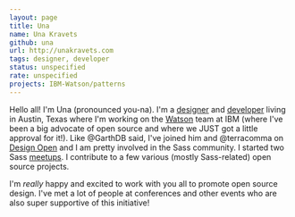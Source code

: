 ```yaml
---
layout: page
title: Una
name: Una Kravets
github: una
url: http://unakravets.com
tags: designer, developer
status: unspecified
rate: unspecified
projects: IBM-Watson/patterns
---
```


Hello all! I'm Una (pronounced you-na). I'm a [designer](http://unakravets.com) and [developer](http://una.github.io) living in Austin, Texas where I'm working on the [Watson](https://github.com/IBM-Watson/patterns) team at IBM (where I've been a big advocate of open source and where we JUST got a little approval for it!). Like @GarthDB said, I've joined him and @terracomma on [Design Open](http://designopen.org) and I am pretty involved in the Sass community. I started two Sass [meetups](http://atxsass.com). I contribute to a few various (mostly Sass-related) open source projects.

I'm _really_ happy and excited to work with you all to promote open source design. I've met a lot of people at conferences and other events who are also super supportive of this initiative!
